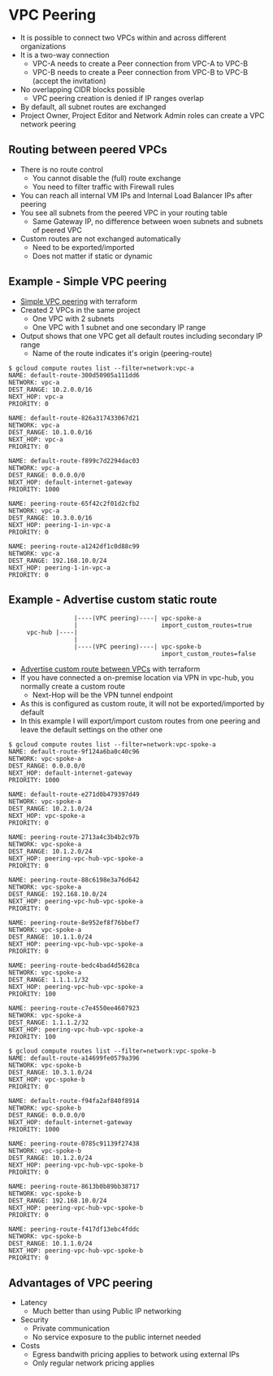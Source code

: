 # VPC Peering

* It is possible to connect two VPCs within and across different organizations
* It is a two-way connection
  * VPC-A needs to create a Peer connection from VPC-A to VPC-B
  * VPC-B needs to create a Peer connection from VPC-B to VPC-B (accept the invitation)
* No overlapping CIDR blocks possible
  * VPC peering creation is denied if IP ranges overlap
* By default, all subnet routes are exchanged
* Project Owner, Project Editor and Network Admin roles can create a VPC network peering

## Routing between peered VPCs

* There is no route control
  * You cannot disable the (full) route exchange
  * You need to filter traffic with Firewall rules
* You can reach all internal VM IPs and Internal Load Balancer IPs after peering
* You see all subnets from the peered VPC in your routing table
  * Same Gateway IP, no difference between woen subnets and subnets of peered VPC
* Custom routes are not exchanged automatically
  * Need to be exported/imported
  * Does not matter if static or dynamic

## Example - Simple VPC peering

* [Simple VPC peering](./examples/vpc-peering-simple/main.tf) with terraform
* Created 2 VPCs in the same project
  * One VPC with 2 subnets
  * One VPC with 1 subnet and one secondary IP range
* Output shows that one VPC get all default routes including secondary IP range
  * Name of the route indicates it's origin (peering-route)

```shell
$ gcloud compute routes list --filter=network:vpc-a
NAME: default-route-300d50905a111dd6
NETWORK: vpc-a
DEST_RANGE: 10.2.0.0/16
NEXT_HOP: vpc-a
PRIORITY: 0

NAME: default-route-826a317433067d21
NETWORK: vpc-a
DEST_RANGE: 10.1.0.0/16
NEXT_HOP: vpc-a
PRIORITY: 0

NAME: default-route-f899c7d2294dac03
NETWORK: vpc-a
DEST_RANGE: 0.0.0.0/0
NEXT_HOP: default-internet-gateway
PRIORITY: 1000

NAME: peering-route-65f42c2f01d2cfb2
NETWORK: vpc-a
DEST_RANGE: 10.3.0.0/16
NEXT_HOP: peering-1-in-vpc-a
PRIORITY: 0

NAME: peering-route-a1242df1c0d88c99
NETWORK: vpc-a
DEST_RANGE: 192.168.10.0/24
NEXT_HOP: peering-1-in-vpc-a
PRIORITY: 0
```

## Example - Advertise custom static route

```text
                  |----(VPC peering)----| vpc-spoke-a
                  |                       import_custom_routes=true
     vpc-hub |----|
                  |
                  |----(VPC peering)----| vpc-spoke-b
                                          import_custom_routes=false
```

* [Advertise custom route between VPCs](./examples/vpc-peering-advertise-custom-route/main.tf) with terraform
* If you have connected a on-premise location via VPN in vpc-hub, you normally create a custom route
  * Next-Hop will be the VPN tunnel endpoint
* As this is configured as custom route, it will not be exported/imported by default
* In this example I will export/import custom routes from one peering and leave the default settings on the other one

```shell
$ gcloud compute routes list --filter=network:vpc-spoke-a
NAME: default-route-9f124a6ba0c40c96
NETWORK: vpc-spoke-a
DEST_RANGE: 0.0.0.0/0
NEXT_HOP: default-internet-gateway
PRIORITY: 1000

NAME: default-route-e271d0b479397d49
NETWORK: vpc-spoke-a
DEST_RANGE: 10.2.1.0/24
NEXT_HOP: vpc-spoke-a
PRIORITY: 0

NAME: peering-route-2713a4c3b4b2c97b
NETWORK: vpc-spoke-a
DEST_RANGE: 10.1.2.0/24
NEXT_HOP: peering-vpc-hub-vpc-spoke-a
PRIORITY: 0

NAME: peering-route-88c6198e3a76d642
NETWORK: vpc-spoke-a
DEST_RANGE: 192.168.10.0/24
NEXT_HOP: peering-vpc-hub-vpc-spoke-a
PRIORITY: 0

NAME: peering-route-8e952ef8f76bbef7
NETWORK: vpc-spoke-a
DEST_RANGE: 10.1.1.0/24
NEXT_HOP: peering-vpc-hub-vpc-spoke-a
PRIORITY: 0

NAME: peering-route-bedc4bad4d5628ca
NETWORK: vpc-spoke-a
DEST_RANGE: 1.1.1.1/32
NEXT_HOP: peering-vpc-hub-vpc-spoke-a
PRIORITY: 100

NAME: peering-route-c7e4550ee4607923
NETWORK: vpc-spoke-a
DEST_RANGE: 1.1.1.2/32
NEXT_HOP: peering-vpc-hub-vpc-spoke-a
PRIORITY: 100
```

```shell
$ gcloud compute routes list --filter=network:vpc-spoke-b
NAME: default-route-a14699fe0579a396
NETWORK: vpc-spoke-b
DEST_RANGE: 10.3.1.0/24
NEXT_HOP: vpc-spoke-b
PRIORITY: 0

NAME: default-route-f94fa2af840f8914
NETWORK: vpc-spoke-b
DEST_RANGE: 0.0.0.0/0
NEXT_HOP: default-internet-gateway
PRIORITY: 1000

NAME: peering-route-0785c91139f27438
NETWORK: vpc-spoke-b
DEST_RANGE: 10.1.2.0/24
NEXT_HOP: peering-vpc-hub-vpc-spoke-b
PRIORITY: 0

NAME: peering-route-8613b0b89bb38717
NETWORK: vpc-spoke-b
DEST_RANGE: 192.168.10.0/24
NEXT_HOP: peering-vpc-hub-vpc-spoke-b
PRIORITY: 0

NAME: peering-route-f417df13ebc4fddc
NETWORK: vpc-spoke-b
DEST_RANGE: 10.1.1.0/24
NEXT_HOP: peering-vpc-hub-vpc-spoke-b
PRIORITY: 0
```

## Advantages of VPC peering

* Latency
  * Much better than using Public IP networking
* Security
  * Private communication
  * No service exposure to the public internet needed
* Costs
  * Egress bandwith pricing applies to betwork using external IPs
  * Only regular network pricing applies
